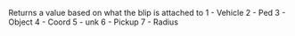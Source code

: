 Returns a value based on what the blip is attached to
1 - Vehicle
2 - Ped
3 - Object
4 - Coord
5 - unk
6 - Pickup
7 - Radius